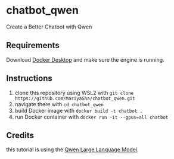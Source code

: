 # chatbot_qwen
Create a Better Chatbot with Qwen

## Requirements
Download <a href="https://docs.docker.com/desktop/" target="_blank">Docker Desktop</a> and make sure the engine is running.

## Instructions
1. clone this repository using WSL2 with
`git clone https://github.com/MariyaSha/chatbot_qwen.git`
2. navigate there with
`cd chatbot_qwen`
3. build Docker image with
`docker build -t chatbot .`
5. run Docker container with
`docker run -it --gpus=all chatbot`

## Credits
this tutorial is using the <a href="https://github.com/QwenLM/Qwen" target="_blank">Qwen Large Language Model</a>.
